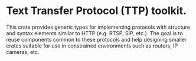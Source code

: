 # Text Transfer Protocol (TTP) toolkit.

This crate provides generic types for implementing protocols with structure
and syntax elements similar to HTTP (e.g. RTSP, SIP, etc.). The goal is to
reuse components common to these protocols and help designing smaller crates
suitable for use in constrained environments such as routers, IP cameras, etc.
